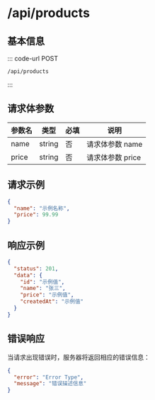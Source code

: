 # /api/products

## 基本信息

::: code-url POST
```
/api/products
```
:::

## 请求体参数

| 参数名   | 类型     | 必填 | 说明          |
| ----- | ------ | -- | ----------- |
| name  | string | 否  | 请求体参数 name  |
| price | string | 否  | 请求体参数 price |

## 请求示例

```json
{
  "name": "示例名称",
  "price": 99.99
}
```

## 响应示例

```json
{
  "status": 201,
  "data": {
    "id": "示例值",
    "name": "张三",
    "price": "示例值",
    "createdAt": "示例值"
  }
}
```

## 错误响应

当请求出现错误时，服务器将返回相应的错误信息：

```json
{
  "error": "Error Type",
  "message": "错误描述信息"
}
```
